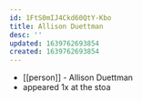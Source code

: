 ```yaml
---
id: 1FtS0mIJ4Ckd60QtY-Kbo
title: Allison Duettman
desc: ''
updated: 1639762693854
created: 1639762693854
---
```



- [[person]] - Allison Duettman
- appeared 1x at the stoa

